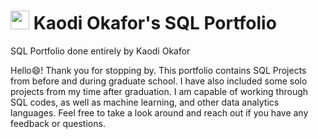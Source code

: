 # <img src="http://github.com/kaodi1999/SQL-Portfolio-KO/assets/88451981/baa4f098-3a1c-4315-b26f-abfb5330c45c" height="30" width="30"> Kaodi Okafor's SQL Portfolio
SQL Portfolio done entirely by Kaodi Okafor

Hello😄! Thank you for stopping by. This portfolio contains SQL Projects from before and during graduate school. I have also included some solo projects from my time after graduation. I am capable of working through SQL codes, as well as machine learning, and other data analytics languages. Feel free to take a look around and reach out if you have any feedback or questions.
